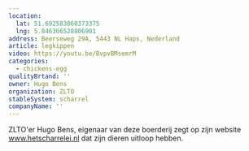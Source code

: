 ```yaml
---
location:
  lat: 51.692583860373375
  lng: 5.846366528806901
address: Beerseweg 29A, 5443 NL Haps, Nederland
article: legkippen
video: https://youtu.be/BvpvBMsemrM
categories:
  - chickens-egg
qualityBrtand: ''
owner: Hugo Bens
organization: ZLTO
stableSystem: scharrel
companyName: ''
---
```

ZLTO'er Hugo Bens, eigenaar van deze boerderij zegt op zijn website www.hetscharrelei.nl dat zijn dieren uitloop hebben.